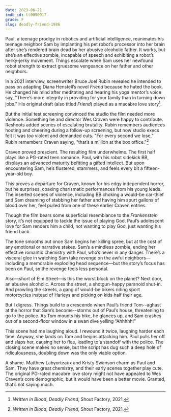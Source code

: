 ```yaml
---
date: 2023-06-21
imdb_id: tt0090917
grade: F
slug: deadly-friend-1986
---
```


Paul, a teenage prodigy in robotics and artificial intelligence, reanimates his teenage neighbor Sam by implanting his pet robot’s processor into her brain after she’s rendered brain dead by her abusive alcoholic father. It works, but she’s an effective zombie, incapable of speech and exhibiting a robot’s herky-jerky movement. Things escalate when Sam uses her newfound robot strength to extract gruesome vengeance on her father and other neighbors.

In a 2021 interview, screenwriter Bruce Joel Rubin revealed he intended to pass on adapting Diana Henstell’s novel _Friend_ because he hated the book. He changed his mind after meditating and hearing his yoga mentor’s voice say, "There’s more integrity in providing for your family than in turning down jobs." His original draft (also titled _Friend_) played as a macabre love story[^1].

But the initial test screening convinced the studio the film needed more violence. Something he and director Wes Craven were happy to contribute. Reshoots added scenes of escalating brutality. Rubin remembers audiences hooting and cheering during a follow-up screening, but now studio execs felt it was _too_ violent and demanded cuts. "For every second we lose," Rubin remembers Craven saying, "that’s a million at the box office."[^1]

Craven proved prescient. The resulting film underwhelms. The first half plays like a PG-rated teen romance. Paul, with his robot sidekick BB, displays an advanced maturity befitting a gifted intellect. But upon encountering Sam, he’s flustered, stammers, and feels every bit a fifteen-year-old boy.

This proves a departure for Craven, known for his edgy independent horror, but he surprises, coaxing charismatic performances from his young leads. The inserted scenes of violence, including BB choking a would-be car-thief and Sam dreaming of stabbing her father and having him spurt gallons of blood over her, feel pulled from one of these earlier Craven entries.

Though the film bears some superficial resemblance to the _Frankenstein_ story, it’s not equipped to tackle the issue of playing God. Paul’s adolescent love for Sam renders him a child, not wanting to play God, just wanting his friend back.

The tone smooths out once Sam begins her killing spree, but at the cost of any emotional or narrative stakes. Sam’s a mindless zombie, ending her effective romantic chemistry with Paul, who’s never in any danger. There’s a visceral glee in watching Sam take revenge on the awful neighbors—including a memorable exploding head sequence—but the story’s focus has been on Paul, so the revenge feels less personal.

Also—short of Elm Street—is this the worst block on the planet? Next door, an abusive alcoholic. Across the street, a shotgun-happy paranoid shut-in. And prowling the streets, a gang of would-be bikers riding sport motorcycles instead of Harleys and picking on kids half their age.

But I digress. Things build to a crescendo when Paul’s friend Tom--aghast at the horror that Sam’s become--storms out of Paul’s house, threatening to go to the police. As Tom mounts his bike, he glances up, and Sam crashes out of a second-floor window in a swan dive yelling “Ahhhhh!”

This scene had me laughing aloud. I rewound it twice, laughing harder each time. Anyway, she lands on Tom and begins attacking him. Paul pulls her off and slaps her, causing her to flee, leading to a standoff with the police. The closing scene makes no sense, but the script has dug such a deep hole of ridiculousness, doubling down was the only viable option.

A shame. Matthew Labyorteaux and Kristy Swanson charm as Paul and Sam. They have great chemistry, and their early scenes together play cute. The original PG-rated macabre love story might not have appealed to Wes Craven’s core demographic, but it would have been a better movie. Granted, that’s not saying much.

[^1]: _Written in Blood_, _Deadly Friend_, Shout Factory, 2021.
